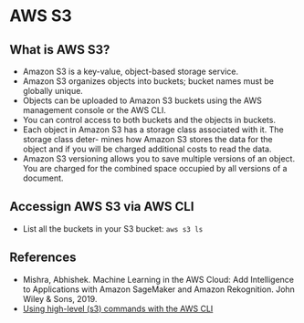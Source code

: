 # AWS S3

## What is AWS S3?
-  Amazon S3 is a key-value, object-based storage service.
- Amazon S3 organizes objects into buckets; bucket names must be globally unique.
- Objects can be uploaded to Amazon S3 buckets using the AWS management console or the AWS CLI.
- You can control access to both buckets and the objects in buckets.
- Each object in Amazon S3 has a storage class associated with it. The storage class deter- mines how Amazon S3 stores the data for the object and if you will be charged additional costs to read the data.
- Amazon S3 versioning allows you to save multiple versions of an object. You are charged for the combined space occupied by all versions of a document.

## Accessign AWS S3 via AWS CLI
- List all the buckets in your S3 bucket: `aws s3 ls`

## References
- Mishra, Abhishek. Machine Learning in the AWS Cloud: Add Intelligence to Applications with Amazon SageMaker and Amazon Rekognition. John Wiley & Sons, 2019.
- [Using high-level (s3) commands with the AWS CLI](https://docs.aws.amazon.com/cli/latest/userguide/cli-services-s3-commands.html)
